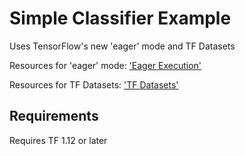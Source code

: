 # Simple Classifier Example 

Uses TensorFlow's new 'eager' mode and TF Datasets

Resources for 'eager' mode: ['Eager Execution'](https://www.tensorflow.org/guide/eager)

Resources for TF Datasets: ['TF Datasets'](https://github.com/tensorflow/datasets)

## Requirements

Requires TF 1.12 or later


